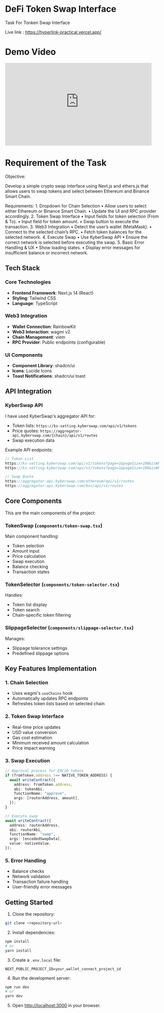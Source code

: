 # DeFi Token Swap Interface

Task For Tonken Swap Interface

Live link : https://hyperlink-practical.vercel.app/


# Demo Video

<iframe src="https://gateway.lighthouse.storage/ipfs/bafybeifwigmilvgvjadpwtpjez2tfoo256k3x3uhbitc3w54oqy6ckyc5a" width="480" height="270" frameBorder="0" class="giphy-embed" allowFullScreen></iframe>

# Requirement of the Task

Objective:

Develop a simple crypto swap interface using Next.js and ethers.js that allows users to swap tokens and select between Ethereum and Binance Smart Chain.

Requirements: 1. Dropdown for Chain Selection
• Allow users to select either Ethereum or Binance Smart Chain.
• Update the UI and RPC provider accordingly. 2. Token Swap Interface
• Input fields for token selection (From & To).
• Input field for token amount.
• Swap button to execute the transaction. 3. Web3 Integration
• Detect the user’s wallet (MetaMask).
• Connect to the selected chain’s RPC.
• Fetch token balances for the selected network. 4. Execute Swap
• Use KyberSwap API
• Ensure the correct network is selected before executing the swap. 5. Basic Error Handling & UX
• Show loading states.
• Display error messages for insufficient balance or incorrect network.

## Tech Stack

### Core Technologies

- **Frontend Framework**: Next.js 14 (React)
- **Styling**: Tailwind CSS
- **Language**: TypeScript

### Web3 Integration

- **Wallet Connection**: RainbowKit
- **Web3 Interaction**: wagmi v2
- **Chain Management**: viem
- **RPC Provider**: Public endpoints (configurable)

### UI Components

- **Component Library**: shadcn/ui
- **Icons**: Lucide Icons
- **Toast Notifications**: shadcn/ui toast

## API Integration

### KyberSwap API

I have used KyberSwap's aggregator API for:

- Token lists: `https://ks-setting.kyberswap.com/api/v1/tokens`
- Price quotes: `https://aggregator-api.kyberswap.com/{chain}/api/v1/routes`
- Swap execution data

Example API endpoints:

```typescript
// Token List
https://ks-setting.kyberswap.com/api/v1/tokens?page=1&pageSize=100&isWhitelisted=true&chainIds=1
https://ks-setting.kyberswap.com/api/v1/tokens?page=1&pageSize=100&isWhitelisted=true&chainIds=56

// Swap Quote
https://aggregator-api.kyberswap.com/ethereum/api/v1/routes
https://aggregator-api.kyberswap.com/bsc/api/v1/routes
```

## Core Components

This are the main components of the project:

### TokenSwap (`components/token-swap.tsx`)

Main component handling:

- Token selection
- Amount input
- Price calculation
- Swap execution
- Balance checking
- Transaction states

### TokenSelector (`components/token-selector.tsx`)

Handles:

- Token list display
- Token search
- Chain-specific token filtering

### SlippageSelector (`components/slippage-selector.tsx`)

Manages:

- Slippage tolerance settings
- Predefined slippage options

## Key Features Implementation

### 1. Chain Selection

- Uses wagmi's `useChains` hook
- Automatically updates RPC endpoints
- Refreshes token lists based on selected chain

### 2. Token Swap Interface

- Real-time price updates
- USD value conversion
- Gas cost estimation
- Minimum received amount calculation
- Price impact warning

### 3. Swap Execution

```typescript
// Approval process for ERC20 tokens
if (fromToken.address !== NATIVE_TOKEN_ADDRESS) {
  await writeContract({
    address: fromToken.address,
    abi: tokenAbi,
    functionName: "approve",
    args: [routerAddress, amount],
  });
}

// Execute swap
await writeContract({
  address: routerAddress,
  abi: routerAbi,
  functionName: "swap",
  args: [encodedSwapData],
  value: nativeValue,
});
```

### 5. Error Handling

- Balance checks
- Network validation
- Transaction failure handling
- User-friendly error messages

## Getting Started

1. Clone the repository:

```bash
git clone <repository-url>
```

2. Install dependencies:

```bash
npm install
# or
yarn install
```

3. Create a `.env.local` file:

```env
NEXT_PUBLIC_PROJECT_ID=your_wallet_connect_project_id
```

4. Run the development server:

```bash
npm run dev
# or
yarn dev
```

5. Open [http://localhost:3000](http://localhost:3000) in your browser.
